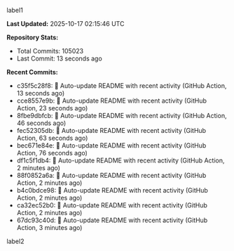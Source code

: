
label1 
<!-- ACTIVITY_START -->
**Last Updated:** 2025-10-17 02:15:46 UTC

**Repository Stats:**
- Total Commits: 105023
- Last Commit: 13 seconds ago

**Recent Commits:**
- c35f5c28f8: 🤖 Auto-update README with recent activity (GitHub Action, 13 seconds ago)
- cce8557e9b: 🤖 Auto-update README with recent activity (GitHub Action, 23 seconds ago)
- 8fbe9dbfcb: 🤖 Auto-update README with recent activity (GitHub Action, 46 seconds ago)
- fec52305db: 🤖 Auto-update README with recent activity (GitHub Action, 63 seconds ago)
- bec671e84e: 🤖 Auto-update README with recent activity (GitHub Action, 76 seconds ago)
- df1c5f1db4: 🤖 Auto-update README with recent activity (GitHub Action, 2 minutes ago)
- 88f0852a6a: 🤖 Auto-update README with recent activity (GitHub Action, 2 minutes ago)
- b4c0bdce98: 🤖 Auto-update README with recent activity (GitHub Action, 2 minutes ago)
- ca32ec52b0: 🤖 Auto-update README with recent activity (GitHub Action, 2 minutes ago)
- 67dc93c40d: 🤖 Auto-update README with recent activity (GitHub Action, 3 minutes ago)
<!-- ACTIVITY_END -->

label2

